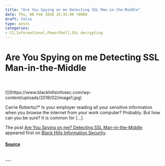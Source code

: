 ```yaml
---
title: "Are You Spying on me Detecting SSL Man-in-the-Middle"
date: Thu, 08 Feb 2018 15:35:48 +0000
draft: false
type: posts
categories: 
- C2,Informational,PowerShell,SSL decrypting
---
```

# Are You Spying on me Detecting SSL Man-in-the-Middle

<br/>

<br/>
![](https://www.blackhillsinfosec.com/wp-content/uploads/2018/02/image1.jpg)

Carrie Roberts//\* Is your employer reading all your sensitive information when you browse the internet from your work computer? Probably. But how can you be sure? It is common for \[…\]

The post [Are You Spying on me? Detecting SSL Man-in-the-Middle](https://www.blackhillsinfosec.com/spying-detecting-ssl-man-middle/) appeared first on [Black Hills Information Security](https://www.blackhillsinfosec.com).

#### [Source](https://www.blackhillsinfosec.com/spying-detecting-ssl-man-middle/)

<br/>
---
